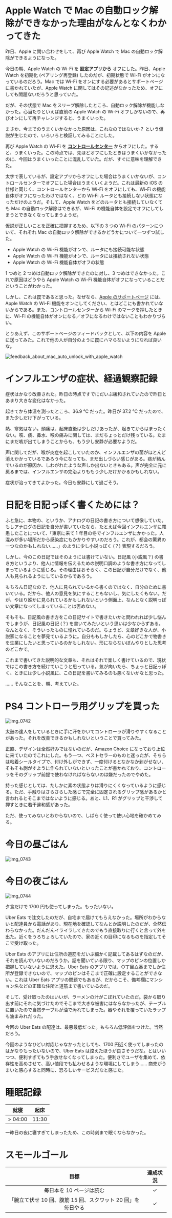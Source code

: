 # Apple Watch で Mac の自動ロック解除ができなかった理由がなんとなくわかってきた
昨日、Apple に問い合わせをして、再び Apple Watch で Mac の自動ロック解除ができるようになった。

今日の朝、Apple Watch の Wi-Fi を **設定アプリから** オフにした。昨日、Apple Watch を初期化 (ペアリング再登録) したのだが、初期状態で Wi-Fi がオンになっているのだろう。Mac では Wi-Fi をオンにする必要があるとサポートページに書かれていたが、Apple Watch に関してはその記述がなかったため、オフにしても問題ないだろうと思っていた。

だが、その状態で Mac をスリープ解除したところ、自動ロック解除が機能しなかった。心当たりといえば直前の Apple Watch の Wi-Fi オフしかないので、再びオンにして再チャレンジすると、うまくいった。

まさか、今までのうまくいかなかった原因は、これなのではないか？ という仮説が生じたので、いろいろと検証してみることにした。

再び Apple Watch の Wi-Fi を **[コントロールセンター](https://support.apple.com/ja-jp/HT206951)** からオフにした。すると、うまくいった。この時点では、先ほどオフにしたときはうまくいかなかったのに、今回はうまくいったことに混乱していた。だが、すぐに意味を理解できた。

太字で表しているが、設定アプリからオフにした場合はうまくいかないが、コントロールセンターでオフにした場合はうまくいくようだ。これは最新の iOS の仕様と同じく、コントロールセンターから Wi-Fi をオフにしても、Wi-Fi の機能自体がオフになったわけではなく、どの Wi-Fi ルータとも接続しない状態になっただけのようだ。そして、Apple Watch をどのルータとも接続していなくても Mac の自動ロック解除はできるが、Wi-Fi の機能自体を設定でオフにしてしまうとできなくなってしまうようだ。

仮説が正しいことを正確に把握するため、以下の 3 つの Wi-Fi のパターンについて、それぞれ Mac の自動ロック解除ができるかどうかについて一つずつ試した。

- Apple Watch の Wi-Fi 機能がオンで、ルータにも接続可能な状態
- Apple Watch の Wi-Fi 機能がオンで、ルータには接続されない状態
- Apple Watch の Wi-Fi 機能自体がオフの状態

1 つめと 2 つめは自動ロック解除ができたのに対し、3 つめはできなかった。これで原因はどうやら Apple Watch の Wi-Fi 機能自体がオフになっていることだということがわかった。

しかし、これは罠であると思った。なぜなら、[Apple のサポートページ](https://support.apple.com/ja-jp/HT206995) には、Apple Watch の Wi-Fi 機能をオンにしてください、とはどこにも書かれていないからである。また、コントロールセンターから Wi-Fi のマークを押したときに、Wi-Fi の機能自体がオンになる／オフになるわけではないこともわかりづらい。

とりあえず、このサポートページのフィードバックとして、以下の内容を Apple に送ってみた。これで他の人が自分のように罠にハマらないようになれば良いな。

![feedback_about_mac_auto_unlock_with_apple_watch](https://noraworld.github.io/box-bulbasaur/2019/01/feedback_about_mac_auto_unlock_with_apple_watch.png)

# インフルエンザの症状、経過観察記録
症状はかなり改善された。昨日の時点ですでにだいぶ緩和されていたので昨日とあまり大きな変化はなかった。

起きてから体温を測ったところ、36.9 ℃ だった。昨日が 37.2 ℃ だったので、また少しだけ下がっている。

熱、寒気はない。頭痛は、起床直後は少しだけあったが、起きてからはまったくない。咳、痰、鼻水、喉の痛みに関しては、まだちょっとだけ残っている。たまにまだ咳が出てしまうことからも、もう少し安静が必要なようだ。

声に関してだが、喉が炎症を起こしていたのか、インフルエンザの菌がほとんど消えかかっているであろう今になっても、まだ出しづらい感じがある。痰が絡んでいるのが原因か、しわがれたような声しか出ないときもある。声が完全に元に戻るまでは、インフルエンザの完治よりももう少しだけかかるかもしれない。

症状が治ってきてよかった。今日も安静にして過ごそう。

# 日記を日記っぽく書くためには？
ふと急に、本物の、というか、アナログの日記の書き方について想像していた。もしアナログの日記を自分が書いていたなら、たとえば今回インフルエンザに罹患したことについて、「東京に来て 1 年目の冬でインフルエンザにかかった。人混みが多い場所だから感染症にもかかりやすいのだろう。これが、都会の驚異の一つなのかもしれない......」のように少し小説っぽく (？) 表現するだろう。

しかし、今のこの日記ではそのようには書けていない。日記風 (小説風？) の書き方というより、他人に情報を伝えるための説明口調のような書き方になってしまっているように感じる。その理由はおそらく、この日記が自分だけでなく、他人も見られるようにしているからであろう。

もちろん日記なので、他人に見られているから書くのではなく、自分のために書いている。だから、他人の意見を気にすることもないし、気にしたくもない。だが、やはり誰かに見られているかもしれないという側面上、なんとなく説明っぽい文章になってしまっていることは否めない。

そもそも、日記風の書き方をこの日記サイトで書きたいかと問われれば少し悩んでしまうが、日記風の日記 (？) を書いてみたいという思いは少なからずある。なんとなく、そういったものに憧れているのだ。ちょうど、文章好きな人が、小説家になることを夢見ているように。自分ももしかしたら、心のどこかで物書きを生業にしたいと思っているのかもしれない。形にならないぼんやりとした思考のどこかで。

これまで書いてきた説明的な文章も、それはそれで楽しく書けているので、現状ではこの書き方を続けていこうと思っている。気が向いたら、ちょっと日記っぽく、ときには少し小説風に、この日記を書いてみるのも悪くないかなと思った。

...... そんなことを、朝、考えていた。

# PS4 コントローラ用グリップを買った
![img_0742](https://noraworld.github.io/box-bulbasaur/2019/01/img_0742.jpg)

太鼓の達人をしているときに手に汗をかいてコントローラが滑りやすくなることがあった。それを改善できるかもしれないということで買ってみた。

正直、デザインは全然好みではないのだが、Amazon Choice になっており上位に来ていたのでこれにした。もう一つ、ベストセラーのものと迷ったが、そちらは粘着シールタイプで、付け外しができず、一度付けるとなかなか剥がせない、そもそも剥がすように作られていないといったことが書かれており、コントローラをそのグリップ前提で使わなければならないのは嫌だったのでやめた。

持った感じとしては、たしかに素の状態よりは滑りにくくなっているように感じる。ただ、手触りはさらさらした感じで完全に固定されるグリップ感があるかと言われるとそこまではないように感じる。あと、L1、R1 がグリップと干渉して押すときに若干違和感があった。

ただ、使ってみないとわからないので、しばらく使って使い心地を確かめてみる。

# 今日の昼ごはん
![img_0743](https://noraworld.github.io/box-bulbasaur/2019/01/img_0743.jpg)

# 今日の夜ごはん
![img_0744](https://noraworld.github.io/box-bulbasaur/2019/01/img_0744.jpg)

夕食だけで 1700 円も使ってしまった。もったいない。

Uber Eats で注文したのだが、自宅まで届けてもらえなかった。場所がわからないと配達員から電話があり、現在地を確認してなんとか説明したのだが、全然伝わらなかった。だんだんイライラしてきたのでもう直接取りに行くと言って外を出た。近くをうろちょろしていたので、家の近くの目印になるものを指定してそこで受け取った。

Uber Eats のアプリには住所の道筋をだいぶ細かく記載してあるはずなのだが、それを読んでいないのだろうか。話を聞いている限り、マップのピンの位置しか把握していないように思えた。Uber Eats のアプリでは、○丁目△番までしか住所が登録できないので、マップのピンはそこまで正確に設定することができない。これは Uber Eats アプリの問題でもあるが、だからこそ、備考欄にマンション名などの正確な住所と道筋まで書いているのだ。

そして、受け取ったのはいいが、ラーメンの汁がこぼれていたのだ。袋から取り出す前にそれに気づけたのでそこまで大きな被害にはならなかったが、テーブルに置いたので当然テーブルが油で汚れてしまった。器やそれを覆っていたラップも油まみれだった。

今回の Uber Eats の配達は、最悪最低だった。もちろん低評価をつけた。当然だろう。

今回のようなひどい対応じゃなかったとしても、1700 円近く使ってしまったのはかなりもったいないので、Uber Eats は控えたほうが良さそうだな。とはいいつつ、便利すぎてもう手放せなくなってしまった。便利さでユーザを集めて、依存性を高めさせて、高い値段でも払わせるような環境にしてしまう...... 商売がうまいと感心すると同時に、恐ろしいサービスだなと感じた。

# 睡眠記録
| 就寝 | 起床 |
|:---:|:---:|
| > 04:00 | 11:30 |

一昨日の夜に寝すぎてしまったため、この時刻まで眠くならなかった。

# スモールゴール
| 目標 | 達成状況 |
|:---:|:---:|
| 毎日本を 10 ページは読む | ✓ |
| 「腕立て伏せ 10 回、腹筋 15 回、スクワット 20 回」を毎日やる | ✓ |
